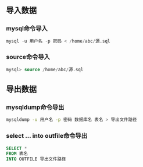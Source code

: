## 导入数据

### mysql命令导入

```sql
mysql -u 用户名 -p 密码 < /home/abc/源.sql
```

### source命令导入

```sql
mysql> source /home/abc/源.sql
```



## 导出数据

### mysqldump命令导出

```bash
mysqldump -u 用户名 -p 密码 数据库名 表名 > 导出文件路径
```

### select ... into outfile命令导出

```sql
SELECT * 
FROM 表名
INTO OUTFILE 导出文件路径
```



